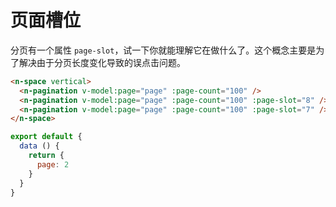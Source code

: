 # 页面槽位

分页有一个属性 `page-slot`，试一下你就能理解它在做什么了。这个概念主要是为了解决由于分页长度变化导致的误点击问题。

```html
<n-space vertical>
  <n-pagination v-model:page="page" :page-count="100" />
  <n-pagination v-model:page="page" :page-count="100" :page-slot="8" />
  <n-pagination v-model:page="page" :page-count="100" :page-slot="7" />
</n-space>
```

```js
export default {
  data () {
    return {
      page: 2
    }
  }
}
```

